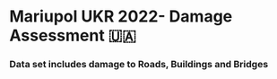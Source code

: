 # Mariupol UKR 2022- Damage Assessment 🇺🇦
### Data set includes damage to Roads, Buildings and Bridges
